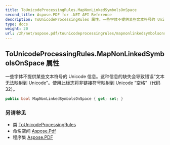 ```yaml
---
title: ToUnicodeProcessingRules.MapNonLinkedSymbolsOnSpace
second_title: Aspose.PDF for .NET API Reference
description: ToUnicodeProcessingRules 属性。一些字体不提供某些文本符号的 Unicode 信息。这种信息的缺失会导致错误“文本无法映射到 Unicode”。使用此标志将非链接符号映射到 Unicode “空格”（代码 32）。
type: docs
weight: 20
url: /zh/net/aspose.pdf/tounicodeprocessingrules/mapnonlinkedsymbolsonspace/
---
```

## ToUnicodeProcessingRules.MapNonLinkedSymbolsOnSpace 属性

一些字体不提供某些文本符号的 Unicode 信息。这种信息的缺失会导致错误“文本无法映射到 Unicode”。使用此标志将非链接符号映射到 Unicode “空格”（代码 32）。

```csharp
public bool MapNonLinkedSymbolsOnSpace { get; set; }
```

### 另请参见

* 类 [ToUnicodeProcessingRules](../)
* 命名空间 [Aspose.Pdf](../../../aspose.pdf/)
* 程序集 [Aspose.PDF](../../../)